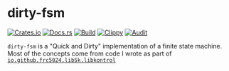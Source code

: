 # dirty-fsm
[![Crates.io](https://img.shields.io/crates/v/dirty-fsm)](https://crates.io/crates/dirty-fsm) 
[![Docs.rs](https://docs.rs/dirty-fsm/badge.svg)](https://docs.rs/dirty-fsm) 
[![Build](https://github.com/Ewpratten/dirty-fsm/actions/workflows/build.yml/badge.svg)](https://github.com/Ewpratten/dirty-fsm/actions/workflows/build.yml)
[![Clippy](https://github.com/Ewpratten/dirty-fsm/actions/workflows/clippy.yml/badge.svg)](https://github.com/Ewpratten/dirty-fsm/actions/workflows/clippy.yml)
[![Audit](https://github.com/Ewpratten/dirty-fsm/actions/workflows/audit.yml/badge.svg)](https://github.com/Ewpratten/dirty-fsm/actions/workflows/audit.yml)


`dirty-fsm` is a "Quick and Dirty" implementation of a finite state machine. Most of the concepts come from code I wrote as part of [`io.github.frc5024.lib5k.libkontrol`](https://github.com/frc5024/lib5k/tree/d1c53dcbda38824866e4117461315b26ba51905e/lib5k/src/main/java/io/github/frc5024/libkontrol/statemachines)